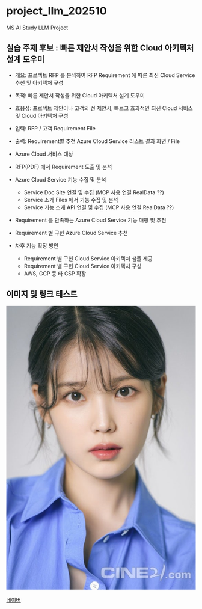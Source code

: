 # project_llm_202510
MS AI Study LLM Project

## 실습 주제 후보 : 빠른 제안서 작성을 위한 Cloud 아키텍처 설계 도우미

- 개요: 프로젝트 RFP 를 분석하여 RFP Requirement 에 따른 최신 Cloud Service 추천 및 아키텍처 구성 
- 목적: 빠른 제안서 작성을 위한 Cloud 아키텍처 설계 도우미
- 효용성: 프로젝트 제안이나 고객의 선 제안시, 빠르고 효과적인 최신 Cloud 서비스 및 Cloud 아키텍처 구성 

- 입력: RFP / 고객 Requirement File
- 출력: Requirement별 추천 Azure Cloud Service 리스트 결과 화면 / File
- Azure Cloud 서비스 대상    
- RFP(PDF) 에서 Requirement 도출 및 분석 
- Azure Cloud Service 기능 수집 및 분석 
	- Service Doc Site 연결 및 수집 (MCP 사용 연결 RealData ??)	
	- Service 소개 Files 에서 기능 수집 및 분석 
    - Service 기능 소개 API 연결 및 수집 (MCP 사용 연결 RealData ??)
- Requirement 를 만족하는 Azure Cloud Service 기능 매핑 및 추천 
- Requirement 별 구현 Azure Cloud Service 추천 
- 차후 기능 확장 방안 
	- Requirement 별 구현 Cloud Service 아키텍처 샘플 제공
	- Requirement 별 구현 Cloud Service 아키텍처 구성 
	- AWS, GCP 등 타 CSP 확장 
  

## 이미지 및 링크 테스트
![mcp image](./IU_face.jpg)

[네이버](http://naver.com)

